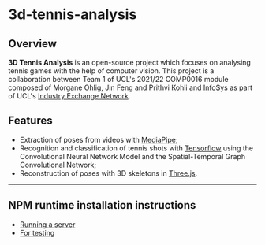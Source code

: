 # 3d-tennis-analysis

## Overview
**3D Tennis Analysis** is an open-source project which focuses on analysing tennis games with the help of computer vision. This project is a collaboration between Team 1 of UCL's 2021/22 COMP0016 module composed of Morgane Ohlig, Jin Feng and Prithvi Kohli and [InfoSys](https://www.infosys.com) as part of UCL's [Industry Exchange Network](https://www.ucl.ac.uk/computer-science/collaborate/ucl-industry-exchange-network-ucl-ixn).

## Features
- Extraction of poses from videos with [MediaPipe](https://mediapipe.dev);
- Recognition and classification of tennis shots with [Tensorflow](https://www.tensorflow.org) using the Convolutional Neural Network Model and the Spatial-Temporal Graph Convolutional Network;
- Reconstruction of poses with 3D skeletons in [Three.js](https://threejs.org).

---

## NPM runtime installation instructions
- [Running a server](https://threejs.org/docs/#manual/en/introduction/How-to-run-things-locally)
- [For testing](https://threejs.org/docs/index.html#manual/en/buildTools/Testing-with-NPM)